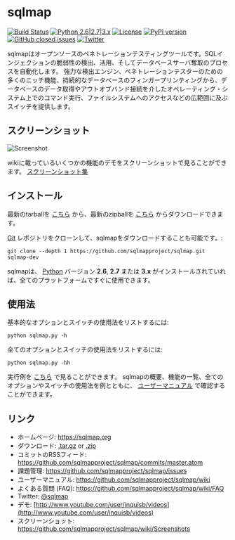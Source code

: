# sqlmap

[![Build Status](https://api.travis-ci.org/sqlmapproject/sqlmap.svg?branch=master)](https://travis-ci.org/sqlmapproject/sqlmap) [![Python 2.6|2.7|3.x](https://img.shields.io/badge/python-2.6|2.7|3.x-yellow.svg)](https://www.python.org/) [![License](https://img.shields.io/badge/license-GPLv2-red.svg)](https://raw.githubusercontent.com/sqlmapproject/sqlmap/master/LICENSE) [![PyPI version](https://badge.fury.io/py/sqlmap.svg)](https://badge.fury.io/py/sqlmap) [![GitHub closed issues](https://img.shields.io/github/issues-closed-raw/sqlmapproject/sqlmap.svg?colorB=ff69b4)](https://github.com/sqlmapproject/sqlmap/issues?q=is%3Aissue+is%3Aclosed) [![Twitter](https://img.shields.io/badge/twitter-@sqlmap-blue.svg)](https://twitter.com/sqlmap)

sqlmapはオープンソースのペネトレーションテスティングツールです。SQLインジェクションの脆弱性の検出、活用、そしてデータベースサーバ奪取のプロセスを自動化します。
強力な検出エンジン、ペネトレーションテスターのための多くのニッチ機能、持続的なデータベースのフィンガープリンティングから、データベースのデータ取得やアウトオブバンド接続を介したオペレーティング・システム上でのコマンド実行、ファイルシステムへのアクセスなどの広範囲に及ぶスイッチを提供します。

スクリーンショット
----

![Screenshot](https://raw.github.com/wiki/sqlmapproject/sqlmap/images/sqlmap_screenshot.png)

wikiに載っているいくつかの機能のデモをスクリーンショットで見ることができます。 [スクリーンショット集](https://github.com/sqlmapproject/sqlmap/wiki/Screenshots)

インストール
----

最新のtarballを [こちら](https://github.com/sqlmapproject/sqlmap/tarball/master) から、最新のzipballを [こちら](https://github.com/sqlmapproject/sqlmap/zipball/master) からダウンロードできます。

[Git](https://github.com/sqlmapproject/sqlmap) レポジトリをクローンして、sqlmapをダウンロードすることも可能です。:

    git clone --depth 1 https://github.com/sqlmapproject/sqlmap.git sqlmap-dev

sqlmapは、 [Python](http://www.python.org/download/) バージョン **2.6**, **2.7** または **3.x** がインストールされていれば、全てのプラットフォームですぐに使用できます。

使用法
----

基本的なオプションとスイッチの使用法をリストするには:

    python sqlmap.py -h

全てのオプションとスイッチの使用法をリストするには:

    python sqlmap.py -hh

実行例を [こちら](https://asciinema.org/a/46601) で見ることができます。
sqlmapの概要、機能の一覧、全てのオプションやスイッチの使用法を例とともに、 [ユーザーマニュアル](https://github.com/sqlmapproject/sqlmap/wiki/Usage) で確認することができます。

リンク
----

* ホームページ: https://sqlmap.org
* ダウンロード: [.tar.gz](https://github.com/sqlmapproject/sqlmap/tarball/master) or [.zip](https://github.com/sqlmapproject/sqlmap/zipball/master)
* コミットのRSSフィード: https://github.com/sqlmapproject/sqlmap/commits/master.atom
* 課題管理: https://github.com/sqlmapproject/sqlmap/issues
* ユーザーマニュアル: https://github.com/sqlmapproject/sqlmap/wiki
* よくある質問 (FAQ): https://github.com/sqlmapproject/sqlmap/wiki/FAQ
* Twitter: [@sqlmap](https://twitter.com/sqlmap)
* デモ: [http://www.youtube.com/user/inquisb/videos](http://www.youtube.com/user/inquisb/videos)
* スクリーンショット: https://github.com/sqlmapproject/sqlmap/wiki/Screenshots
